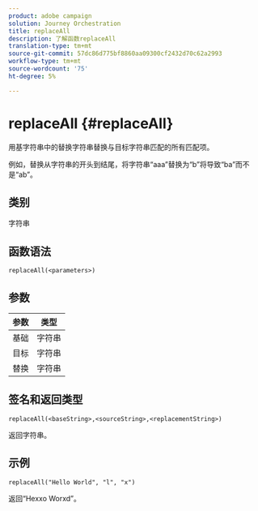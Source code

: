 ```yaml
---
product: adobe campaign
solution: Journey Orchestration
title: replaceAll
description: 了解函数replaceAll
translation-type: tm+mt
source-git-commit: 57dc86d775bf8860aa09300cf2432d70c62a2993
workflow-type: tm+mt
source-wordcount: '75'
ht-degree: 5%

---
```



# replaceAll {#replaceAll}

用基字符串中的替换字符串替换与目标字符串匹配的所有匹配项。

例如，替换从字符串的开头到结尾，将字符串“aaa”替换为“b”将导致“ba”而不是“ab”。

## 类别

字符串

## 函数语法

`replaceAll(<parameters>)`

## 参数

| 参数 | 类型 |
|-----------|--------------|
| 基础 | 字符串 |
| 目标 | 字符串 |
| 替换 | 字符串 |

## 签名和返回类型

`replaceAll(<baseString>,<sourceString>,<replacementString>)`

返回字符串。

## 示例

`replaceAll("Hello World", "l", "x")`

返回“Hexxo Worxd”。
